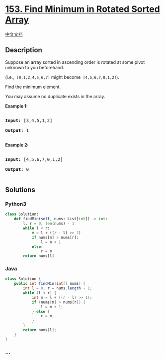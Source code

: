 # [153. Find Minimum in Rotated Sorted Array](https://leetcode.com/problems/find-minimum-in-rotated-sorted-array)

[中文文档](/solution/0100-0199/0153.Find%20Minimum%20in%20Rotated%20Sorted%20Array/README.md)

## Description

<p>Suppose an array sorted in ascending order is rotated at some pivot unknown to you beforehand.</p>

<p>(i.e., &nbsp;<code>[0,1,2,4,5,6,7]</code>&nbsp;might become &nbsp;<code>[4,5,6,7,0,1,2]</code>).</p>

<p>Find the minimum element.</p>

<p>You may assume no duplicate exists in the array.</p>

<p><strong>Example 1:</strong></p>

<pre>

<strong>Input:</strong> [3,4,5,1,2] 

<strong>Output:</strong> 1

</pre>

<p><strong>Example 2:</strong></p>

<pre>

<strong>Input:</strong> [4,5,6,7,0,1,2]

<strong>Output:</strong> 0

</pre>

## Solutions

<!-- tabs:start -->

### **Python3**

```python
class Solution:
    def findMin(self, nums: List[int]) -> int:
        l, r = 0, len(nums) - 1
        while l < r:
            m = l + ((r - l) >> 1)
            if nums[m] > nums[r]:
                l = m + 1
            else:
                r = m
        return nums[l]
```

### **Java**

```java
class Solution {
    public int findMin(int[] nums) {
        int l = 0, r = nums.length - 1;
        while (l < r) {
            int m = l + ((r - l) >> 1);
            if (nums[m] > nums[r]) {
                l = m + 1;
            } else {
                r = m;
            }
        }
        return nums[l];
    }
}
```

### **...**

```

```

<!-- tabs:end -->
